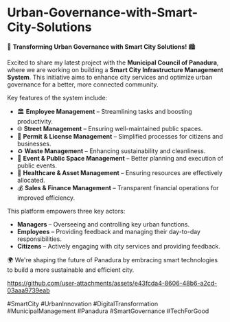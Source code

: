# Urban-Governance-with-Smart-City-Solutions



🚀 **Transforming Urban Governance with Smart City Solutions!** 🏙️

Excited to share my latest project with the **Municipal Council of Panadura**, where we are working on building a **Smart City Infrastructure Management System**. This initiative aims to enhance city services and optimize urban governance for a better, more connected community.

Key features of the system include:
- 🏛️ **Employee Management** – Streamlining tasks and boosting productivity.
- 🌐 **Street Management** – Ensuring well-maintained public spaces.
- 📜 **Permit & License Management** – Simplified processes for citizens and businesses.
- ♻️ **Waste Management** – Enhancing sustainability and cleanliness.
- 🎉 **Event & Public Space Management** – Better planning and execution of public events.
- 🏥 **Healthcare & Asset Management** – Ensuring resources are effectively allocated.
- 💰 **Sales & Finance Management** – Transparent financial operations for improved efficiency.

This platform empowers three key actors:
- **Managers** – Overseeing and controlling key urban functions.
- **Employees** – Providing feedback and managing their day-to-day responsibilities.
- **Citizens** – Actively engaging with city services and providing feedback.

🌍 We're shaping the future of Panadura by embracing smart technologies to build a more sustainable and efficient city.


https://github.com/user-attachments/assets/e43fcda4-8606-48b6-a2cd-03aaa9739eab



#SmartCity #UrbanInnovation #DigitalTransformation #MunicipalManagement #Panadura #SmartGovernance #TechForGood
